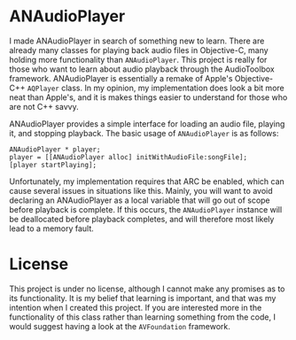 ANAudioPlayer
=============

I made ANAudioPlayer in search of something new to learn. There are already many classes for playing back audio files in Objective-C, many holding more functionality than `ANAudioPlayer`. This project is really for those who want to learn about audio playback through the AudioToolbox framework. ANAudioPlayer is essentially a remake of Apple's Objective-C++ `AQPlayer` class. In my opinion, my implementation does look a bit more neat than Apple's, and it is makes things easier to understand for those who are not C++ savvy.

ANAudioPlayer provides a simple interface for loading an audio file, playing it, and stopping playback. The basic usage of `ANAudioPlayer` is as follows:

    ANAudioPlayer * player;
    player = [[ANAudioPlayer alloc] initWithAudioFile:songFile];
    [player startPlaying];

Unfortunately, my implementation requires that ARC be enabled, which can cause several issues in situations like this. Mainly, you will want to avoid declaring an ANAudioPlayer as a local variable that will go out of scope before playback is complete. If this occurs, the `ANAudioPlayer` instance will be deallocated before playback completes, and will therefore most likely lead to a memory fault.

License
=======

This project is under no license, although I cannot make any promises as to its functionality. It is my belief that learning is important, and that was my intention when I created this project. If you are interested more in the functionality of this class rather than learning something from the code, I would suggest having a look at the `AVFoundation` framework.
